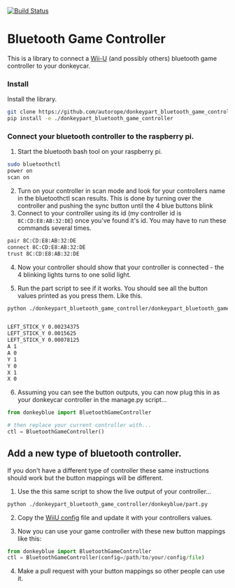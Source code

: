[![Build Status](https://travis-ci.org/autorope/donkeypart_bluetooth_game_controller.svg?branch=master)](https://travis-ci.org/autorope/donkeypart_bluetooth_game_controller)

# Bluetooth Game Controller
This is a library to connect a [Wii-U](https://www.amazon.com/gp/product/B01GJBUNTG/ref=as_li_ss_tl?ie=UTF8&psc=1&linkCode=ll1&tag=donkeycar-20&linkId=a7fc2ff3e6489b9e6dd267a7f8b2ff19&language=en_US)
 (and possibly others) bluetooth game controller to your donkeycar.



### Install
Install the library.
```bash
git clone https://github.com/autorope/donkeypart_bluetooth_game_controller.git
pip install -e ./donkeypart_bluetooth_game_controller
```


### Connect your bluetooth controller to the raspberry pi.
1. Start the bluetooth bash tool on your raspberry pi.
```bash
sudo bluetoothctl
power on
scan on
```

2. Turn on your controller in scan mode and look for your controllers name in the bluetoothctl scan results.  This is done by turning over the controller and pushing the sync button until the 4 blue buttons blink
3. Connect to your controller using its id (my controller id is `8C:CD:E8:AB:32:DE`) once you've found it's id. You may have to run these commands several times.
```bash
pair 8C:CD:E8:AB:32:DE
connect 8C:CD:E8:AB:32:DE
trust 8C:CD:E8:AB:32:DE
```
4. Now your controller should show that your controller is connected - the 4 blinking lights turns to one solid light.

5. Run the part script to see if it works. You should see all the button values printed as you press them. Like this.
```bash
python ./donkeypart_bluetooth_game_controller/donkeypart_bluetooth_game_controller/part.py


LEFT_STICK_Y 0.00234375
LEFT_STICK_Y 0.0015625
LEFT_STICK_Y 0.00078125
A 1
A 0
Y 1
Y 0
X 1
X 0
```


6. Assuming you can see the button outputs, you can now plug this in as your donkeycar controller in
the manage.py script...
```python
from donkeyblue import BluetoothGameController

# then replace your current controller with...
ctl = BluetoothGameController()

```
## Add a new type of bluetooth controller.
If you don't have a different type of controller these same instructions should work but the button mappings will be different.

1. Use the this same script to show the live output of your controller...
```bash
python ./donkeypart_bluetooth_game_controller/donkeyblue/part.py
```

2. Copy the [WiiU config](https://github.com/autorope/donkeypart_bluetooth_game_controller/blob/master/donkeyblue/part.py#L86) file and update it with your controllers values.

3. Now you can use your game controller with these new button mappings like this:
```python
from donkeyblue import BluetoothGameController
ctl = BluetoothGameController(config=/path/to/your/config/file)
```
4. Make a pull request with your button mappings so other people can use it.
